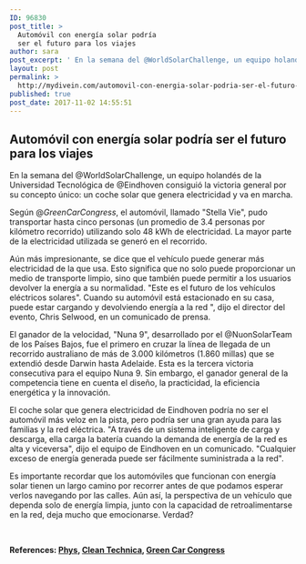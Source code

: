 ```yaml
---
ID: 96830
post_title: >
  Automóvil con energía solar podría
  ser el futuro para los viajes
author: sara
post_excerpt: ' En la semana del @WorldSolarChallenge, un equipo holandés de la Universidad Tecnológica de @Eindhoven consiguió la victoria general por su concepto único: un coche solar que genera electricidad y va en marcha.'
layout: post
permalink: >
  http://mydivein.com/automovil-con-energia-solar-podria-ser-el-futuro-para-los-viajes/
published: true
post_date: 2017-11-02 14:55:51
---
```

<h2><b style="font-family: -apple-system, BlinkMacSystemFont, 'Segoe UI', Roboto, Oxygen-Sans, Ubuntu, Cantarell, 'Helvetica Neue', sans-serif">Automóvil con energía solar podría ser el futuro para los viajes</b></h2>
<span style="font-weight: 400">En la semana del @</span><span style="font-weight: 400">WorldSolarChallenge,</span><span style="font-weight: 400"> un equipo holandés de la Universidad Tecnológica de @Eindhoven consiguió la victoria general por su concepto único: un coche solar que genera electricidad y va en marcha.</span><b> </b>

<span style="font-weight: 400">Según @</span><i><span style="font-weight: 400">GreenCarCongress</span></i><span style="font-weight: 400">, el automóvil, llamado "Stella Vie", pudo transportar hasta cinco personas (un promedio de 3.4 personas por kilómetro recorrido) utilizando solo 48 kWh de electricidad. La mayor parte de la electricidad utilizada se generó en el recorrido.</span>

<span style="font-weight: 400">Aún más impresionante, se dice que el vehículo puede generar más electricidad de la que usa. Esto significa que no solo puede proporcionar un medio de transporte limpio, sino que también puede permitir a los usuarios devolver la energía a su normalidad. "Este es el futuro de los vehículos eléctricos solares". Cuando su automóvil está estacionado en su casa, puede estar cargando y devolviendo energía a la red ", dijo el director del evento, Chris Selwood, en un comunicado de prensa.</span>

<span style="font-weight: 400">El ganador de la velocidad, "Nuna 9", desarrollado por el @NuonSolarTeam de los Países Bajos, fue el primero en cruzar la línea de llegada de un recorrido australiano de más de 3.000 kilómetros (1.860 millas) que se extendió desde Darwin hasta Adelaide. Esta es la tercera victoria consecutiva para el equipo Nuna 9. Sin embargo, el ganador general de la competencia tiene en cuenta el diseño, la practicidad, la eficiencia energética y la innovación.</span>

<span style="font-weight: 400">El coche solar que genera electricidad de Eindhoven podría no ser el automóvil más veloz en la pista, pero podría ser una gran ayuda para las familias y la red eléctrica. "A través de un sistema inteligente de carga y descarga, ella carga la batería cuando la demanda de energía de la red es alta y viceversa", dijo el equipo de Eindhoven en un comunicado. "Cualquier exceso de energía generada puede ser fácilmente suministrada a la red".</span>

<span style="font-weight: 400">Es importante recordar que los automóviles que funcionan con energía solar tienen un largo camino por recorrer antes de que podamos esperar verlos navegando por las calles. Aún así, la perspectiva de un vehículo que dependa solo de energía limpia, junto con la capacidad de retroalimentarse en la red, deja mucho que emocionarse. Verdad?</span>

<b> </b>

<b>References: </b><a href="https://phys.org/news/2017-10-futuristic-solar-powered-dutch-family-car.html"><b>Phys</b></a><b>, </b><a href="https://cleantechnica.com/2017/10/16/eindhoven-university-technology-team-wins-world-solar-challenge-cruiser-class-solar-car-race-3rd-time/"><b>Clean Technica</b></a><b>, <a href="http://www.greencarcongress.com/">Green Car Congress</a></b>